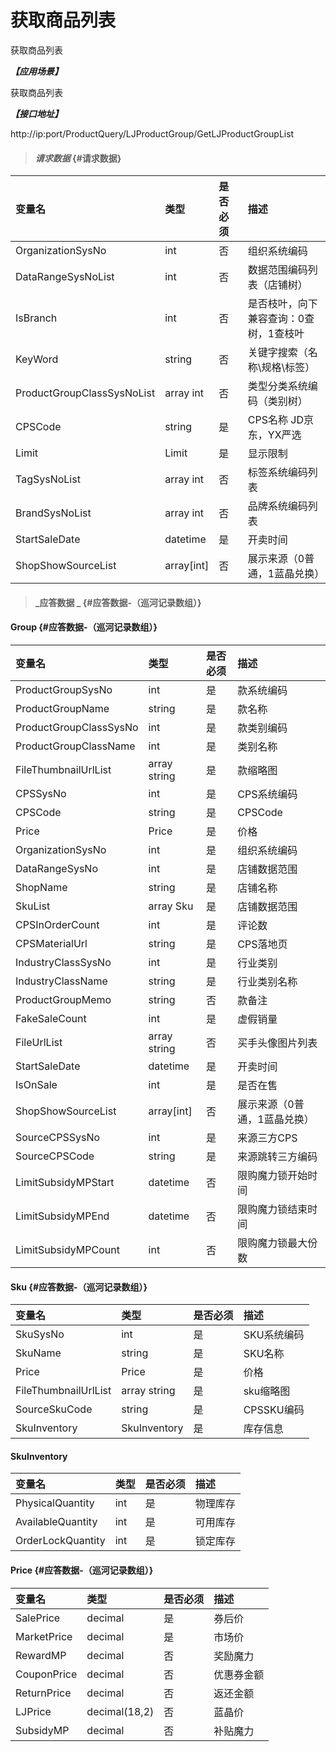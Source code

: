 # 获取商品列表

获取商品列表

_**【应用场景】**_

获取商品列表

_**【接口地址】**_

http://ip:port/ProductQuery/LJProductGroup/GetLJProductGroupList

> #### _请求数据_ {#请求数据}

| 变量名 | 类型 | 是否必须 | 描述 |
| :--- | :--- | :--- | :--- |
| OrganizationSysNo | int | 否 | 组织系统编码 |
| DataRangeSysNoList | int | 否 | 数据范围编码列表（店铺树） |
| IsBranch | int | 否 | 是否枝叶，向下兼容查询：0查树，1查枝叶 |
| KeyWord | string | 否 | 关键字搜索（名称\规格\标签） |
| ProductGroupClassSysNoList | array int | 否 | 类型分类系统编码（类别树） |
| CPSCode| string| 是 | CPS名称 JD京东，YX严选 |
| Limit| Limit| 是 | 显示限制|
| TagSysNoList | array int | 否 | 标签系统编码列表 |
| BrandSysNoList| array int | 否 | 品牌系统编码列表 |
| StartSaleDate| datetime| 是 | 开卖时间|
| ShopShowSourceList|array[int] | 否 |展示来源（0普通，1蓝晶兑换） |


> #### _应答数据 _ {#应答数据-（巡河记录数组）}

#### Group {#应答数据-（巡河记录数组）}

| 变量名 | 类型 | 是否必须 | 描述 |
| :--- | :--- | :--- | :--- |
| ProductGroupSysNo| int | 是 | 款系统编码 |
| ProductGroupName| string | 是 | 款名称 |
| ProductGroupClassSysNo| int | 是 | 款类别编码 |
| ProductGroupClassName| int | 是 | 类别名称 |
| FileThumbnailUrlList| array string | 是 | 款缩略图 |
| CPSSysNo|int| 是 | CPS系统编码|
| CPSCode|string| 是 | CPSCode|
| Price|Price| 是 | 价格|
| OrganizationSysNo|int| 是 |组织系统编码|
| DataRangeSysNo|int| 是 |店铺数据范围|
| ShopName|string| 是 |店铺名称|
| SkuList|array Sku| 是 |店铺数据范围|
| CPSInOrderCount|int| 是 |评论数|
| CPSMaterialUrl|string| 是 |CPS落地页|
| IndustryClassSysNo|int| 是 |行业类别|
| IndustryClassName|string| 是 |行业类别名称|
| ProductGroupMemo | string | 否 | 款备注 |
| FakeSaleCount|int| 是 |虚假销量|
| FileUrlList | array string | 否 | 买手头像图片列表 |
| StartSaleDate| datetime| 是 | 开卖时间|
| IsOnSale| int| 是 | 是否在售|
| ShopShowSourceList|array[int] | 否 |展示来源（0普通，1蓝晶兑换） |
| SourceCPSSysNo | int | 是 | 来源三方CPS |
| SourceCPSCode | string | 是 | 来源跳转三方编码 |
| LimitSubsidyMPStart | datetime | 否 | 限购魔力锁开始时间|
| LimitSubsidyMPEnd | datetime | 否 | 限购魔力锁结束时间|
| LimitSubsidyMPCount | int | 否 | 限购魔力锁最大份数|



#### Sku {#应答数据-（巡河记录数组）}

| 变量名 | 类型 | 是否必须 | 描述 |
| :--- | :--- | :--- | :--- |
| SkuSysNo| int | 是 | SKU系统编码 |
| SkuName| string | 是 | SKU名称 |
| Price|Price| 是 | 价格|
| FileThumbnailUrlList| array string | 是 | sku缩略图 |
| SourceSkuCode| string | 是 | CPSSKU编码 |
| SkuInventory| SkuInventory | 是 | 库存信息|

#### SkuInventory

| 变量名 | 类型 | 是否必须 | 描述 |
| :--- | :--- | :--- | :--- |
| PhysicalQuantity| int| 是 | 物理库存|
| AvailableQuantity| int| 是 | 可用库存|
| OrderLockQuantity| int| 是 | 锁定库存|


#### Price {#应答数据-（巡河记录数组）}

| 变量名 | 类型 | 是否必须 | 描述 |
| :--- | :--- | :--- | :--- |
| SalePrice| decimal| 是 | 券后价|
| MarketPrice| decimal| 是 | 市场价|
| RewardMP| decimal| 否 | 奖励魔力|
| CouponPrice| decimal | 否 | 优惠券金额 |
| ReturnPrice | decimal| 否 | 返还金额 |
| LJPrice | decimal\(18,2\) | 否 | 蓝晶价 |
| SubsidyMP | decimal | 否 | 补贴魔力 |

